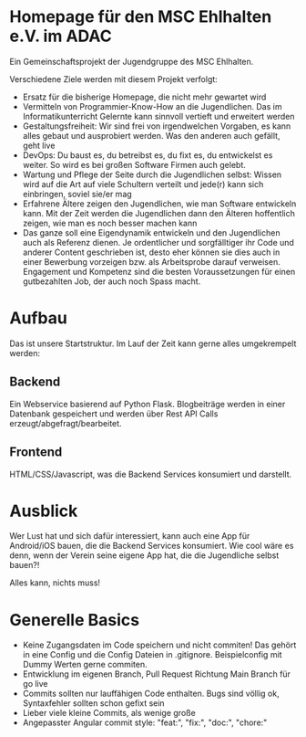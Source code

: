 # Homepage für den MSC Ehlhalten e.V. im ADAC

Ein Gemeinschaftsprojekt der Jugendgruppe des MSC Ehlhalten.

Verschiedene Ziele werden mit diesem Projekt verfolgt:

- Ersatz für die bisherige Homepage, die nicht mehr gewartet wird
- Vermitteln von Programmier-Know-How an die Jugendlichen. Das im Informatikunterricht Gelernte kann sinnvoll vertieft und erweitert werden
- Gestaltungsfreiheit: Wir sind frei von irgendwelchen Vorgaben, es kann alles gebaut und ausprobiert werden. Was den anderen auch gefällt, geht live
- DevOps: Du baust es, du betreibst es, du fixt es, du entwickelst es weiter. So wird es bei großen Software Firmen auch gelebt.
- Wartung und Pflege der Seite durch die Jugendlichen selbst: Wissen wird auf die Art auf viele Schultern verteilt und jede(r) kann sich einbringen, soviel sie/er mag
- Erfahrene Ältere zeigen den Jugendlichen, wie man Software entwickeln kann. Mit der Zeit werden die Jugendlichen dann den Älteren hoffentlich zeigen, wie man es noch besser machen kann
- Das ganze soll eine Eigendynamik entwickeln und den Jugendlichen auch als Referenz dienen. Je ordentlicher und sorgfälltiger ihr Code und anderer Content geschrieben ist, desto eher können sie dies auch in einer Bewerbung vorzeigen bzw. als Arbeitsprobe darauf verweisen. Engagement und Kompetenz sind die besten Voraussetzungen für einen gutbezahlten Job, der auch noch Spass macht.

# Aufbau

Das ist unsere Startstruktur. Im Lauf der Zeit kann gerne alles umgekrempelt werden:

## Backend
Ein Webservice basierend auf Python Flask. Blogbeiträge werden in einer Datenbank gespeichert und werden über Rest API Calls erzeugt/abgefragt/bearbeitet.

## Frontend
HTML/CSS/Javascript, was die Backend Services konsumiert und darstellt.

# Ausblick
Wer Lust hat und sich dafür interessiert, kann auch eine App für Android/iOS bauen, die die Backend Services konsumiert. Wie cool wäre es denn, wenn der Verein seine eigene App hat, die die Jugendliche  selbst bauen?!

Alles kann, nichts muss!

# Generelle Basics

- Keine Zugangsdaten im Code speichern und nicht commiten! Das gehört in eine Config und die Config Dateien in .gitignore. Beispielconfig mit Dummy Werten gerne commiten.
- Entwicklung im eigenen Branch, Pull Request Richtung Main Branch für go live
- Commits sollten nur lauffähigen Code enthalten. Bugs sind völlig ok, Syntaxfehler sollten schon gefixt sein
- Lieber viele kleine Commits, als wenige große
- Angepasster Angular commit style: "feat:", "fix:", "doc:", "chore:"
